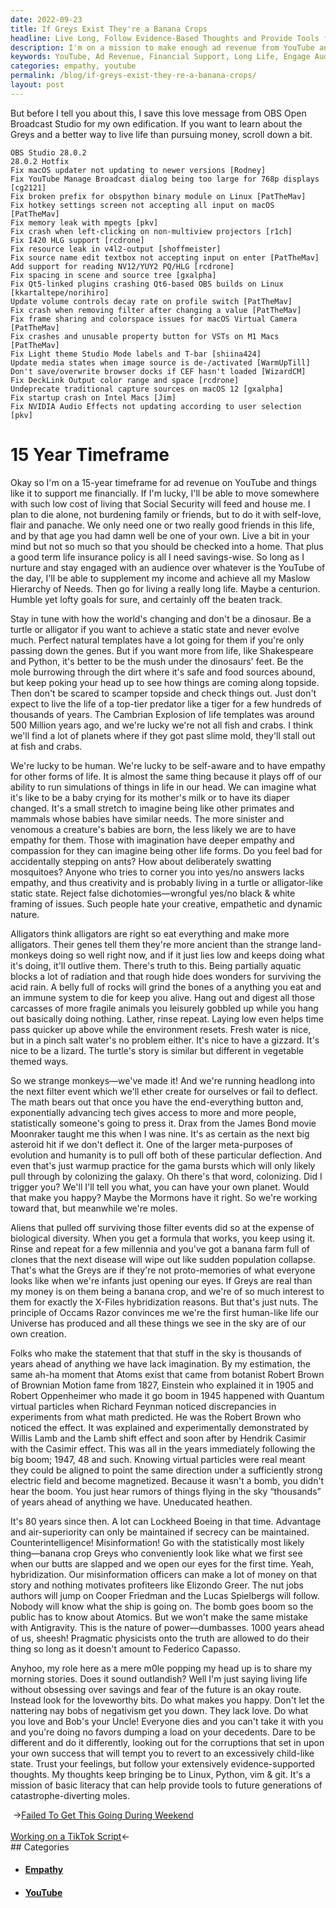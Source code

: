 ```yaml
---
date: 2022-09-23
title: If Greys Exist They're a Banana Crops
headline: Live Long, Follow Evidence-Based Thoughts and Provide Tools for Future Generations
description: I'm on a mission to make enough ad revenue from YouTube and other platforms to support myself financially over the next 15 years. My goal is to live a long life, nurture and engage with an audience, and have empathy for all life forms. I'm determined to move somewhere with a low cost of living and die alone, not burdening family or friends. I'm sharing my stories and encouraging people to do what they love, follow evidence-based thoughts, and provide tools for future generations.
keywords: YouTube, Ad Revenue, Financial Support, Long Life, Engage Audience, Empathy, Low Cost Living, Die Alone, Share Stories, Follow Evidence-Based Thoughts, Tools, Future Generations, Virtual Particles, Magnetized, Electric Field, Hybridization, Misinformation, Evidence-Based Decisions
categories: empathy, youtube
permalink: /blog/if-greys-exist-they-re-a-banana-crops/
layout: post
---
```



But before I tell you about this, I save this love message from OBS Open
Broadcast Studio for my own edification. If you want to learn about the Greys
and a better way to live life than pursuing money, scroll down a bit.

    OBS Studio 28.0.2
    28.0.2 Hotfix
    Fix macOS updater not updating to newer versions [Rodney]
    Fix YouTube Manage Broadcast dialog being too large for 768p displays [cg2121]
    Fix broken prefix for obspython binary module on Linux [PatTheMav]
    Fix hotkey settings screen not accepting all input on macOS [PatTheMav]
    Fix memory leak with mpegts [pkv]
    Fix crash when left-clicking on non-multiview projectors [r1ch]
    Fix I420 HLG support [rcdrone]
    Fix resource leak in v4l2-output [shoffmeister]
    Fix source name edit textbox not accepting input on enter [PatTheMav]
    Add support for reading NV12/YUY2 PQ/HLG [rcdrone]
    Fix spacing in scene and source tree [gxalpha]
    Fix Qt5-linked plugins crashing Qt6-based OBS builds on Linux [kkartaltepe/norihiro]
    Update volume controls decay rate on profile switch [PatTheMav]
    Fix crash when removing filter after changing a value [PatTheMav]
    Fix frame sharing and colorspace issues for macOS Virtual Camera [PatTheMav]
    Fix crashes and unusable property button for VSTs on M1 Macs [PatTheMav]
    Fix Light theme Studio Mode labels and T-bar [shiina424]
    Update media states when image source is de-/activated [WarmUpTill]
    Don't save/overwrite browser docks if CEF hasn't loaded [WizardCM]
    Fix DeckLink Output color range and space [rcdrone]
    Undeprecate traditional capture sources on macOS 12 [gxalpha]
    Fix startup crash on Intel Macs [Jim]
    Fix NVIDIA Audio Effects not updating according to user selection [pkv]

# 15 Year Timeframe

Okay so I'm on a 15-year timeframe for ad revenue on YouTube and things like it
to support me financially. If I'm lucky, I'll be able to move somewhere with
such low cost of living that Social Security will feed and house me. I plan to
die alone, not burdening family or friends, but to do it with self-love, flair
and panache. We only need one or two really good friends in this life, and by
that age you had damn well be one of your own. Live a bit in your mind but not
so much so that you should be checked into a home. That plus a good term life
insurance policy is all I need savings-wise. So long as I nurture and stay
engaged with an audience over whatever is the YouTube of the day, I'll be able
to supplement my income and achieve all my Maslow Hierarchy of Needs. Then go
for living a really long life. Maybe a centurion. Humble yet lofty goals for
sure, and certainly off the beaten track.

Stay in tune with how the world's changing and don't be a dinosaur. Be a turtle
or alligator if you want to achieve a static state and never evolve much.
Perfect natural templates have a lot going for them if you're only passing down
the genes. But if you want more from life, like Shakespeare and Python, it's
better to be the mush under the dinosaurs' feet. Be the mole burrowing through
the dirt where it's safe and food sources abound, but keep poking your head up
to see how things are coming along topside. Then don't be scared to scamper
topside and check things out. Just don't expect to live the life of a top-tier
predator like a tiger for a few hundreds of thousands of years. The Cambrian
Explosion of life templates was around 500 Million years ago, and we're lucky
we're not all fish and crabs. I think we'll find a lot of planets where if they
got past slime mold, they'll stall out at fish and crabs.

We're lucky to be human. We're lucky to be self-aware and to have empathy for
other forms of life. It is almost the same thing because it plays off of our
ability to run simulations of things in life in our head. We can imagine what
it's like to be a baby crying for its mother's milk or to have its diaper
changed. It's a small stretch to imagine being like other primates and mammals
whose babies have similar needs. The more sinister and venomous a creature's
babies are born, the less likely we are to have empathy for them. Those with
imagination have deeper empathy and compassion for they can imagine being other
life forms. Do you feel bad for accidentally stepping on ants? How about
deliberately swatting mosquitoes? Anyone who tries to corner you into yes/no
answers lacks empathy, and thus creativity and is probably living in a turtle
or alligator-like static state. Reject false dichotomies—wrongful yes/no black
& white framing of issues. Such people hate your creative, empathetic and
dynamic nature.

Alligators think alligators are right so eat everything and make more
alligators. Their genes tell them they're more ancient than the strange
land-monkeys doing so well right now, and if it just lies low and keeps doing
what it's doing, it'll outlive them. There's truth to this. Being partially
aquatic blocks a lot of radiation and that rough hide does wonders for
surviving the acid rain. A belly full of rocks will grind the bones of a
anything you eat and an immune system to die for keep you alive. Hang out and
digest all those carcasses of more fragile animals you leisurely gobbled up
while you hang out basically doing nothing. Lather, rinse repeat. Laying low
even helps time pass quicker up above while the environment resets. Fresh water
is nice, but in a pinch salt water's no problem either. It's nice to have a
gizzard. It's nice to be a lizard. The turtle's story is similar but different
in vegetable themed ways.

So we strange monkeys—we've made it! And we're running headlong into the next
filter event which we'll ether create for ourselves or fail to deflect. The
math bears out that once you have the end-everything button and, exponentially
advancing tech gives access to more and more people, statistically someone's
going to press it. Drax from the James Bond movie Moonraker taught me this when
I was nine. It's as certain as the next big asteroid hit if we don't deflect
it. One of the larger meta-purposes of evolution and humanity is to pull off
both of these particular deflection. And even that's just warmup practice for
the gama bursts which will only likely pull through by colonizing the galaxy.
Oh there's that word, colonizing. Did I trigger you? We'll I'll tell you what,
you can have your own planet. Would that make you happy? Maybe the Mormons have
it right. So we're working toward that, but meanwhile we're moles.

Aliens that pulled off surviving those filter events did so at the expense of
biological diversity. When you get a formula that works, you keep using it.
Rinse and repeat for a few millennia and you've got a banana farm full of
clones that the next disease will wipe out like sudden population collapse.
That's what the Greys are if they're not proto-memories of what everyone looks
like when we're infants just opening our eyes. If Greys are real than my money
is on them being a banana crop, and we're of so much interest to them for
exactly the X-Files hybridization reasons. But that's just nuts. The principle
of Occams Razor convinces me we're the first human-like life our Universe has
produced and all these things we see in the sky are of our own creation.

Folks who make the statement that that stuff in the sky is thousands of years
ahead of anything we have lack imagination. By my estimation, the same ah-ha
moment that Atoms exist that came from botanist Robert Brown of Brownian Motion
fame from 1827, Einstein who explained it in 1905 and Robert Oppenheimer who
made it go boom in 1945 happened with Quantum virtual particles when Richard
Feynman noticed discrepancies in experiments from what math predicted. He was
the Robert Brown who noticed the effect. It was explained and experimentally
demonstrated by Willis Lamb and the Lamb shift effect and soon after by Hendrik
Casimir with the Casimir effect. This was all in the years immediately
following the big boom; 1947, 48 and such. Knowing virtual particles were real
meant they could be aligned to point the same direction under a sufficiently
strong electric field and become magnetized. Because it wasn't a bomb, you
didn't hear the boom. You just hear rumors of things flying in the sky
“thousands” of years ahead of anything we have. Uneducated heathen.

It's 80 years since then. A lot can Lockheed Boeing in that time. Advantage and
air-superiority can only be maintained if secrecy can be maintained.
Counterintelligence! Misinformation! Go with the statistically most likely
thing—banana crop Greys who conveniently look like what we first see when our
butts are slapped and we open our eyes for the first time. Yeah, hybridization.
Our misinformation officers can make a lot of money on that story and nothing
motivates profiteers like Elizondo Greer. The nut jobs authors will jump on
Cooper Friedman and the Lucas Spielbergs will follow. Nobody will know what the
ship is going on. The bomb goes boom so the public has to know about Atomics.
But we won't make the same mistake with Antigravity. This is the nature of
power—dumbasses. 1000 years ahead of us, sheesh! Pragmatic physicists onto the
truth are allowed to do their thing so long as it doesn't amount to Federico
Capasso.

Anyhoo, my role here as a mere m0le popping my head up is to share my morning
stories. Does it sound outlandish? Well I'm just saying living life without
obsessing over savings and fear of the future is an okay route. Instead look
for the loveworthy bits. Do what makes you happy. Don't let the nattering nay
bobs of negativism get you down. They lack love. Do what you love and Bob's
your Uncle! Everyone dies and you can't take it with you and you're doing no
favors dumping a load on your decedents. Dare to be different and do it
differently, looking out for the corruptions that set in upon your own success
that will tempt you to revert to an excessively child-like state. Trust your
feelings, but follow your extensively evidence-supported thoughts. My thoughts
keep bringing be to Linux, Python, vim & git. It's a mission of basic literacy
that can help provide tools to future generations of catastrophe-diverting
moles.


<div class="post-nav"><div class="post-nav-prev"><span class="arrow">&nbsp;&rarr;</span><a href="/blog/failed-to-get-this-going-during-weekend/">Failed To Get This Going During Weekend</a></div> &nbsp; <div class="post-nav-next"><a href="/blog/working-on-a-tiktok-script/">Working on a TikTok Script</a><span class="arrow">&larr;&nbsp;</span></div></div>
## Categories

<ul>
<li><h4><a href='/empathy/'>Empathy</a></h4></li>
<li><h4><a href='/youtube/'>YouTube</a></h4></li></ul>